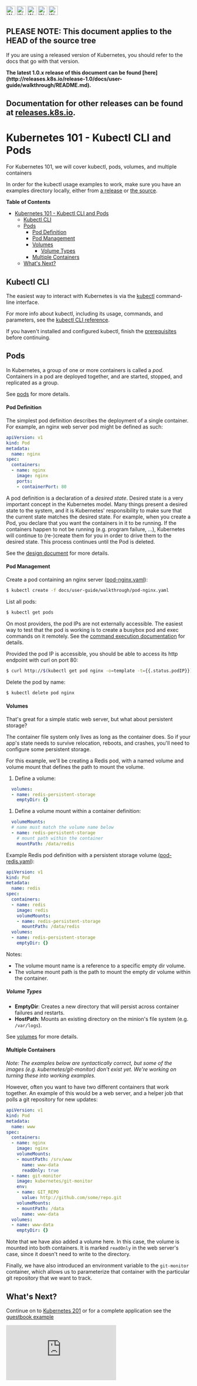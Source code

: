 <!-- BEGIN MUNGE: UNVERSIONED_WARNING -->

<!-- BEGIN STRIP_FOR_RELEASE -->

<img src="http://kubernetes.io/img/warning.png" alt="WARNING"
     width="25" height="25">
<img src="http://kubernetes.io/img/warning.png" alt="WARNING"
     width="25" height="25">
<img src="http://kubernetes.io/img/warning.png" alt="WARNING"
     width="25" height="25">
<img src="http://kubernetes.io/img/warning.png" alt="WARNING"
     width="25" height="25">
<img src="http://kubernetes.io/img/warning.png" alt="WARNING"
     width="25" height="25">

<h2>PLEASE NOTE: This document applies to the HEAD of the source tree</h2>

If you are using a released version of Kubernetes, you should
refer to the docs that go with that version.

<strong>
The latest 1.0.x release of this document can be found
[here](http://releases.k8s.io/release-1.0/docs/user-guide/walkthrough/README.md).

Documentation for other releases can be found at
[releases.k8s.io](http://releases.k8s.io).
</strong>
--

<!-- END STRIP_FOR_RELEASE -->

<!-- END MUNGE: UNVERSIONED_WARNING -->

# Kubernetes 101 - Kubectl CLI and Pods

For Kubernetes 101, we will cover kubectl, pods, volumes, and multiple containers

In order for the kubectl usage examples to work, make sure you have an examples directory locally, either from [a release](https://github.com/GoogleCloudPlatform/kubernetes/releases) or [the source](https://github.com/GoogleCloudPlatform/kubernetes).

**Table of Contents**
<!-- BEGIN MUNGE: GENERATED_TOC -->
- [Kubernetes 101 - Kubectl CLI and Pods](#kubernetes-101---kubectl-cli-and-pods)
  - [Kubectl CLI](#kubectl-cli)
  - [Pods](#pods)
      - [Pod Definition](#pod-definition)
      - [Pod Management](#pod-management)
      - [Volumes](#volumes)
        - [Volume Types](#volume-types)
      - [Multiple Containers](#multiple-containers)
  - [What's Next?](#whats-next)

<!-- END MUNGE: GENERATED_TOC -->

## Kubectl CLI

The easiest way to interact with Kubernetes is via the [kubectl](../kubectl/kubectl.md) command-line interface.

For more info about kubectl, including its usage, commands, and parameters, see the [kubectl CLI reference](../kubectl/kubectl.md).

If you haven't installed and configured kubectl, finish the [prerequisites](../prereqs.md) before continuing.

## Pods

In Kubernetes, a group of one or more containers is called a _pod_. Containers in a pod are deployed together, and are started, stopped, and replicated as a group.

See [pods](../../../docs/user-guide/pods.md) for more details.


#### Pod Definition

The simplest pod definition describes the deployment of a single container.  For example, an nginx web server pod might be defined as such:

```yaml
apiVersion: v1
kind: Pod
metadata:
  name: nginx
spec:
  containers:
  - name: nginx
    image: nginx
    ports:
    - containerPort: 80
```

A pod definition is a declaration of a _desired state_.  Desired state is a very important concept in the Kubernetes model.  Many things present a desired state to the system, and it is Kubernetes' responsibility to make sure that the current state matches the desired state.  For example, when you create a Pod, you declare that you want the containers in it to be running.  If the containers happen to not be running (e.g. program failure, ...), Kubernetes will continue to (re-)create them for you in order to drive them to the desired state. This process continues until the Pod is deleted.

See the [design document](../../../DESIGN.md) for more details.


#### Pod Management

Create a pod containing an nginx server ([pod-nginx.yaml](pod-nginx.yaml)):

```sh
$ kubectl create -f docs/user-guide/walkthrough/pod-nginx.yaml
```

List all pods:

```sh
$ kubectl get pods
```

On most providers, the pod IPs are not externally accessible. The easiest way to test that the pod is working is to create a busybox pod and exec commands on it remotely. See the [command execution documentation](../kubectl/kubectl_exec.md) for details.

Provided the pod IP is accessible, you should be able to access its http endpoint with curl on port 80:

```sh
$ curl http://$(kubectl get pod nginx -o=template -t={{.status.podIP}})
```

Delete the pod by name:

```sh
$ kubectl delete pod nginx
```


#### Volumes

That's great for a simple static web server, but what about persistent storage?

The container file system only lives as long as the container does. So if your app's state needs to survive relocation, reboots, and crashes, you'll need to configure some persistent storage.

For this example, we'll be creating a Redis pod, with a named volume and volume mount that defines the path to mount the volume.

1. Define a volume:

  ```yaml
    volumes:
    - name: redis-persistent-storage
      emptyDir: {}
  ```

1. Define a volume mount within a container definition:

  ```yaml
    volumeMounts:
    # name must match the volume name below
    - name: redis-persistent-storage
      # mount path within the container
      mountPath: /data/redis
  ```

Example Redis pod definition with a persistent storage volume ([pod-redis.yaml](pod-redis.yaml)):

```yaml
apiVersion: v1
kind: Pod
metadata:
  name: redis
spec:
  containers:
  - name: redis
    image: redis
    volumeMounts:
    - name: redis-persistent-storage
      mountPath: /data/redis
  volumes:
  - name: redis-persistent-storage
    emptyDir: {}
```

Notes:
- The volume mount name is a reference to a specific empty dir volume.
- The volume mount path is the path to mount the empty dir volume within the container.

##### Volume Types

- **EmptyDir**: Creates a new directory that will persist across container failures and restarts.
- **HostPath**: Mounts an existing directory on the minion's file system (e.g. `/var/logs`).

See [volumes](../../../docs/user-guide/volumes.md) for more details.


#### Multiple Containers

_Note:
The examples below are syntactically correct, but some of the images (e.g. kubernetes/git-monitor) don't exist yet.  We're working on turning these into working examples._


However, often you want to have two different containers that work together.  An example of this would be a web server, and a helper job that polls a git repository for new updates:

```yaml
apiVersion: v1
kind: Pod
metadata:
  name: www
spec:
  containers:
  - name: nginx
    image: nginx
    volumeMounts:
    - mountPath: /srv/www
      name: www-data
      readOnly: true
  - name: git-monitor
    image: kubernetes/git-monitor
    env:
    - name: GIT_REPO
      value: http://github.com/some/repo.git
    volumeMounts:
    - mountPath: /data
      name: www-data
  volumes:
  - name: www-data
    emptyDir: {}
```

Note that we have also added a volume here.  In this case, the volume is mounted into both containers.  It is marked `readOnly` in the web server's case, since it doesn't need to write to the directory.

Finally, we have also introduced an environment variable to the `git-monitor` container, which allows us to parameterize that container with the particular git repository that we want to track.


## What's Next?

Continue on to [Kubernetes 201](k8s201.md) or
for a complete application see the [guestbook example](../../../examples/guestbook/README.md)


<!-- BEGIN MUNGE: GENERATED_ANALYTICS -->
[![Analytics](https://kubernetes-site.appspot.com/UA-36037335-10/GitHub/docs/user-guide/walkthrough/README.md?pixel)]()
<!-- END MUNGE: GENERATED_ANALYTICS -->
